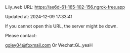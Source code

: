 Lily_web URL: https://ae6d-61-165-102-156.ngrok-free.app

Updated at: 2024-12-09 17:33:41

If you cannot open this URL, the server might be down.

Please contact: 

goley04@foxmail.com Or Wechat:GL_yeaH